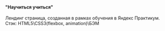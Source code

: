 #### "Научиться учиться"
Лендинг страница, созданная в рамках обучения в Яндекс Практикум.
Стэк: HTML5\CSS3(flexbox, animation)\БЭМ
